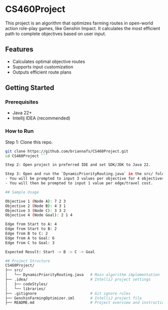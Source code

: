 # CS460Project
This project is an algorithm that optimizes farming routes in open-world action role-play games, like Genshin Impact.
It calculates the most efficient path to complete objectives based on user input.

## Features
- Calculates optimal objective routes
- Supports input customization
- Outputs efficient route plans

## Getting Started

### Prerequisites
- Java 22+
- Intellij IDEA (recommended)

### How to Run
Step 1: Clone this repo.
```bash
git clone https://github.com/briannafs/CS460Project.git
cd CS460Project ```

Step 2: Open project in preferred IDE and set SDK/JDK to Java 22. 

Step 3: Open and run the `DynamicPriorityRouting.java` in the src/ folder.
- You will be prompted to input 3 values per objective for 4 objectives.
- You will then be prompted to input 1 value per edge/travel cost. 

## Sample Usage

Objective 1 (Node A): 7 2 3
Objective 2 (Node B): 4 3 1
Objective 3 (Node C): 3 3 2
Objective 4 (Node Goal): 2 1 4

Edge from Start to A: 4
Edge from Start to B: 2
Edge from B to C: 2
Edge from A to Goal: 6
Edge from C to Goal: 3

Expected Result: Start -> B -> C -> Goal

## Project Structure
CS460Project/
├── src/
│   └── DynamicPriorityRouting.java   # Main algorithm implementation
├── .idea/                            # IntelliJ project settings
│   ├── codeStyles/
│   └── libraries/
├── .gitignore                        # Git ignore rules
├── GenshinFarmingOptimizer.iml       # IntelliJ project file
├── README.md                         # Project overview and instructions

